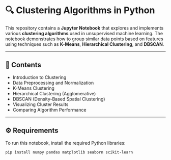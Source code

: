 # 🔍 Clustering Algorithms in Python

This repository contains a **Jupyter Notebook** that explores and implements various **clustering algorithms** used in unsupervised machine learning. The notebook demonstrates how to group similar data points based on features using techniques such as **K-Means**, **Hierarchical Clustering**, and **DBSCAN**.

---

## 📘 Contents
- Introduction to Clustering  
- Data Preprocessing and Normalization  
- K-Means Clustering  
- Hierarchical Clustering (Agglomerative)  
- DBSCAN (Density-Based Spatial Clustering)  
- Visualizing Cluster Results  
- Comparing Algorithm Performance  

---

## ⚙️ Requirements
To run this notebook, install the required Python libraries:

```bash
pip install numpy pandas matplotlib seaborn scikit-learn
